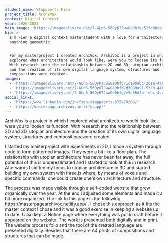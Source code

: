```yaml
---
student_name: Stappaerts Fien
project_title: ArchiVox
context: Digital Context
year: 2020-2021
main_image: 'https://imagedelivery.net/7-GLn6-56OyK7JwwGe0hfg/513e08cb-f13c-4cb2-835e-3a8cbfb55c00'
bio: >-
  I'm Fien a digital context masterstudent with a love for architecture and
  anything geometric. 


  For my masterproject I created ArchiVox. ArchiVox is a project in which I
  explored what architecture would look like, were you to loosen its function.
  With research into the relationship between 2D and 3D, utopian architecture
  and the creation of its own digital language system, structures and
  compositions were created.  
images:
  - 'https://imagedelivery.net/7-GLn6-56OyK7JwwGe0hfg/1c19babc-2d1a-4a63-928d-ce76c8d65f00'
  - 'https://imagedelivery.net/7-GLn6-56OyK7JwwGe0hfg/d3080a91-53a3-44b8-69a4-1f1282f41b00'
  - 'https://imagedelivery.net/7-GLn6-56OyK7JwwGe0hfg/e9e56dfb-febc-4ceb-bdda-7807800a4000'
social_links:
  - 'https://www.linkedin.com/in/fien-stappaerts-675a70209/'
  - 'https://masterpagearchivox.netlify.app/'
---
```

ArchiVox is a project in which I explored what architecture would look like, were you to loosen its function. With research into the relationship between 2D and 3D, utopian architecture and the creation of its own digital language system, structures and compositions were created.

I started my masterproject with experiments in 2D, I made a system through code to form patterned images. They were a bit like a floor plan. The relationship with utopian architecture has never been far away, the full potential of this is underestimated and I started to look at this in research. Afterwards I shifted my focus to utopian architecture in 3D and started building my own system with three.js where, by means of voxels and specific commands, one could create one's own architecture and structure.

The process was made visible through a self-coded website that grew organically over the year. At the end I adjusted some elements and made it a bit more organized. The link to this page is the following, <https://masterpagearchivox.netlify.app/> . I chose this approach as it fits the master context I chose and it was a good exercise in keeping a website up to date. I also kept a Notion page where everything was put in draft before it appeared on the website. The work is presented both digitally and in print. The website process folio and the tool of the created language are presented digitally. Besides that there are A4 prints of compositions and structures that can be made.